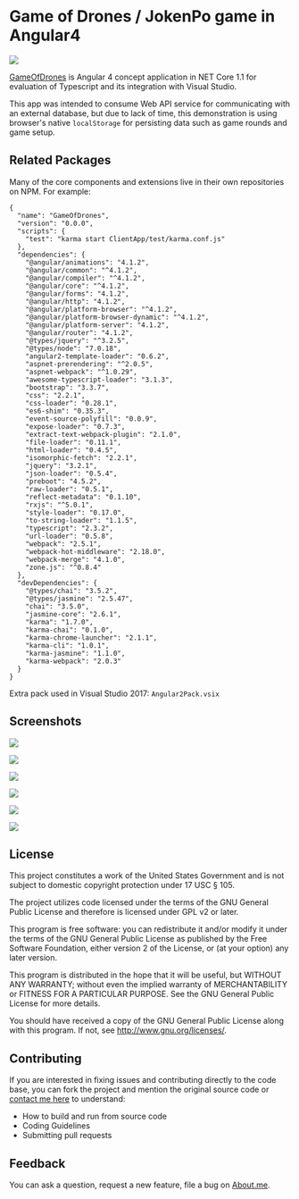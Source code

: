 # Game of Drones / JokenPo game in Angular4

[![](https://res.cloudinary.com/teepublic/image/private/s--lme7SsT2--/t_Preview/b_rgb:36538b,c_limit,f_jpg,h_630,q_90,w_630/v1494564832/production/designs/1598607_1.jpg)]()

[GameOfDrones](https://github.com/juniormayhe/GameOfDrones) is Angular 4 concept application in NET Core 1.1 for evaluation of Typescript and its integration with Visual Studio. 

This app was intended to consume Web API service for communicating with an external database, but due to lack of time, this demonstration is using browser's native `localStorage` for persisting data such as game rounds and game setup.

## Related Packages
Many of the core components and extensions live in their own repositories on NPM. For example:

```
{
  "name": "GameOfDrones",
  "version": "0.0.0",
  "scripts": {
    "test": "karma start ClientApp/test/karma.conf.js"
  },
  "dependencies": {
    "@angular/animations": "4.1.2",
    "@angular/common": "^4.1.2",
    "@angular/compiler": "^4.1.2",
    "@angular/core": "^4.1.2",
    "@angular/forms": "4.1.2",
    "@angular/http": "4.1.2",
    "@angular/platform-browser": "^4.1.2",
    "@angular/platform-browser-dynamic": "^4.1.2",
    "@angular/platform-server": "4.1.2",
    "@angular/router": "4.1.2",
    "@types/jquery": "^3.2.5",
    "@types/node": "7.0.18",
    "angular2-template-loader": "0.6.2",
    "aspnet-prerendering": "^2.0.5",
    "aspnet-webpack": "^1.0.29",
    "awesome-typescript-loader": "3.1.3",
    "bootstrap": "3.3.7",
    "css": "2.2.1",
    "css-loader": "0.28.1",
    "es6-shim": "0.35.3",
    "event-source-polyfill": "0.0.9",
    "expose-loader": "0.7.3",
    "extract-text-webpack-plugin": "2.1.0",
    "file-loader": "0.11.1",
    "html-loader": "0.4.5",
    "isomorphic-fetch": "2.2.1",
    "jquery": "3.2.1",
    "json-loader": "0.5.4",
    "preboot": "4.5.2",
    "raw-loader": "0.5.1",
    "reflect-metadata": "0.1.10",
    "rxjs": "^5.0.1",
    "style-loader": "0.17.0",
    "to-string-loader": "1.1.5",
    "typescript": "2.3.2",
    "url-loader": "0.5.8",
    "webpack": "2.5.1",
    "webpack-hot-middleware": "2.18.0",
    "webpack-merge": "4.1.0",
    "zone.js": "^0.8.4"
  },
  "devDependencies": {
    "@types/chai": "3.5.2",
    "@types/jasmine": "2.5.47",
    "chai": "3.5.0",
    "jasmine-core": "2.6.1",
    "karma": "1.7.0",
    "karma-chai": "0.1.0",
    "karma-chrome-launcher": "2.1.1",
    "karma-cli": "1.0.1",
    "karma-jasmine": "1.1.0",
    "karma-webpack": "2.0.3"
  }
}
```
Extra pack used in Visual Studio 2017: `Angular2Pack.vsix`

## Screenshots

[![](https://github.com/juniormayhe/GameOfDrones/blob/master/%23third-party/01.png?raw=true)]()

[![](https://github.com/juniormayhe/GameOfDrones/blob/master/%23third-party/02.png?raw=true)]()

[![](https://github.com/juniormayhe/GameOfDrones/blob/master/%23third-party/03.png?raw=true)]()

[![](https://github.com/juniormayhe/GameOfDrones/blob/master/%23third-party/04.png?raw=true)]()

[![](https://github.com/juniormayhe/GameOfDrones/blob/master/%23third-party/05.png?raw=true)]()

[![](https://github.com/juniormayhe/GameOfDrones/blob/master/%23third-party/06.png?raw=true)]()


## License

This project constitutes a work of the United States Government and is not subject to domestic copyright protection under 17 USC § 105.

The project utilizes code licensed under the terms of the GNU General Public License and therefore is licensed under GPL v2 or later.

This program is free software: you can redistribute it and/or modify it under the terms of the GNU General Public License as published by the Free Software Foundation, either version 2 of the License, or (at your option) any later version.

This program is distributed in the hope that it will be useful, but WITHOUT ANY WARRANTY; without even the implied warranty of MERCHANTABILITY or FITNESS FOR A PARTICULAR PURPOSE. See the GNU General Public License for more details.

You should have received a copy of the GNU General Public License along with this program. If not, see http://www.gnu.org/licenses/.

## Contributing

If you are interested in fixing issues and contributing directly to the code base, you can fork the project and mention the original source code or [contact me here](https://about.me/juniormayhe) to understand:

* How to build and run from source code
* Coding Guidelines
* Submitting pull requests

## Feedback

You can ask a question, request a new feature, file a bug on [About.me](https://about.me/juniormayhe).
